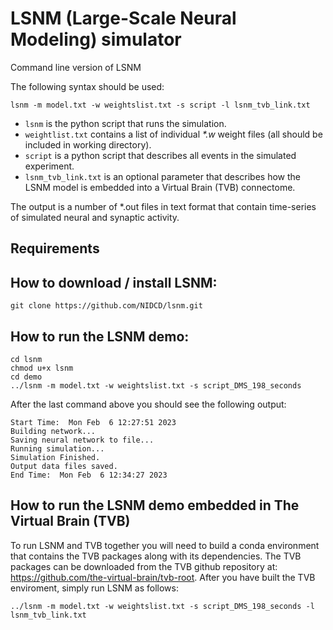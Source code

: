 # LSNM (Large-Scale Neural Modeling) simulator
Command line version of LSNM

The following syntax should be used:

```
lsnm -m model.txt -w weightslist.txt -s script -l lsnm_tvb_link.txt
```

* `lsnm` is the python script that runs the simulation.
* `weightlist.txt` contains a list of individual _*.w_ weight files (all should be included in working directory).
* `script` is a python script that describes all events in the simulated experiment.
* `lsnm_tvb_link.txt` is an optional parameter that describes how the LSNM model is embedded into a Virtual Brain (TVB) connectome.

The output is a number of *.out files in text format that contain time-series of simulated neural and synaptic activity.

## Requirements

## How to download / install LSNM:
```
git clone https://github.com/NIDCD/lsnm.git
```

## How to run the LSNM demo:
```
cd lsnm
chmod u+x lsnm
cd demo
../lsnm -m model.txt -w weightslist.txt -s script_DMS_198_seconds
```

After the last command above you should see the following output:
```
Start Time:  Mon Feb  6 12:27:51 2023
Building network...
Saving neural network to file...
Running simulation...
Simulation Finished.
Output data files saved.
End Time:  Mon Feb  6 12:34:27 2023

```

## How to run the LSNM demo embedded in The Virtual Brain (TVB)
To run LSNM and TVB together you will need to build a conda environment that contains the TVB packages along with its dependencies. The TVB packages can be downloaded from the TVB github repository at: https://github.com/the-virtual-brain/tvb-root. After you have built the TVB enviroment, simply run LSNM as follows:
```
../lsnm -m model.txt -w weightslist.txt -s script_DMS_198_seconds -l lsnm_tvb_link.txt 
```
